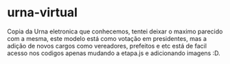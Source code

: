 # urna-virtual
Copia da Urna eletronica que conhecemos, tentei deixar o maximo parecido com a mesma, este modelo está como votação em presidentes, mas a adição de novos cargos como vereadores, prefeitos e etc está de facil acesso nos codigos apenas mudando a etapa.js e adicionando imagens :D.

